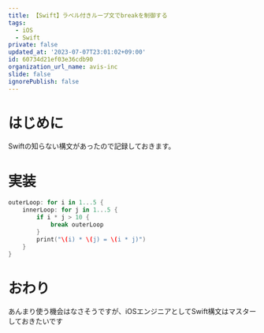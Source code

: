 ```yaml
---
title: 【Swift】ラベル付きループ文でbreakを制御する
tags:
  - iOS
  - Swift
private: false
updated_at: '2023-07-07T23:01:02+09:00'
id: 60734d21ef03e36cdb90
organization_url_name: avis-inc
slide: false
ignorePublish: false
---
```

# はじめに
Swiftの知らない構文があったので記録しておきます。

# 実装
```swift
outerLoop: for i in 1...5 {
    innerLoop: for j in 1...5 {
        if i * j > 10 {
            break outerLoop
        }
        print("\(i) * \(j) = \(i * j)")
    }
}
```

# おわり
あんまり使う機会はなさそうですが、iOSエンジニアとしてSwift構文はマスターしておきたいです
